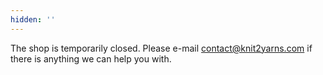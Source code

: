 ```yaml
---
hidden: ''
---
```

The shop is temporarily closed.  Please e-mail contact@knit2yarns.com if there is anything we can help you with. 
